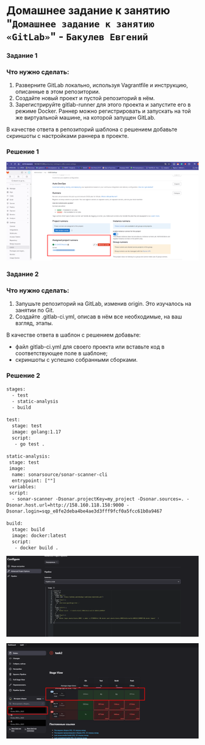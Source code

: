 # Домашнее задание к занятию "`Домашнее задание к занятию «GitLab»`" - `Бакулев Евгений`

### Задание 1
### Что нужно сделать:

1. Разверните GitLab локально, используя Vagrantfile и инструкцию, описанные в этом репозитории.
2. Создайте новый проект и пустой репозиторий в нём.
3. Зарегистрируйте gitlab-runner для этого проекта и запустите его в режиме Docker. Раннер можно регистрировать и запускать на той же виртуальной машине, на которой запущен GitLab.

В качестве ответа в репозиторий шаблона с решением добавьте скриншоты с настройками раннера в проекте.

### Решение 1

![Скрин](https://github.com/garrkiss/8-03-hw/blob/main/img/%D0%A1%D0%BA%D1%80%D0%B8%D0%BD%D1%88%D0%BE%D1%82%2014.04.24_21.10.12.png)

### Задание 2
### Что нужно сделать:

1. Запушьте репозиторий на GitLab, изменив origin. Это изучалось на занятии по Git.
2. Создайте .gitlab-ci.yml, описав в нём все необходимые, на ваш взгляд, этапы.
   
В качестве ответа в шаблон с решением добавьте:
- файл gitlab-ci.yml для своего проекта или вставьте код в соответствующее поле в шаблоне;
- скриншоты с успешно собранными сборками.

### Решение 2


```
stages:
  - test
  - static-analysis
  - build

test:
  stage: test
  image: golang:1.17
  script: 
   - go test .

static-analysis:
 stage: test
 image:
  name: sonarsource/sonar-scanner-cli
  entrypoint: [""]
 variables:
 script:
  - sonar-scanner -Dsonar.projectKey=my_project -Dsonar.sources=. -Dsonar.host.url=http://158.160.118.158:9000 -Dsonar.login=sqp_e8fe2deba4be4ae3d3fff9fcf0a5fcc61b0a9467

build:
  stage: build
  image: docker:latest
  script:
   - docker build .
```





![Скрин](https://github.com/garrkiss/8-02-hw/blob/main/img/%D0%A1%D0%BA%D1%80%D0%B8%D0%BD%D1%88%D0%BE%D1%82%2014.04.24_17.34.06.png)

![Скрин](https://github.com/garrkiss/8-02-hw/blob/main/img/%D0%A1%D0%BA%D1%80%D0%B8%D0%BD%D1%88%D0%BE%D1%82%2014.04.24_17.33.50.png)